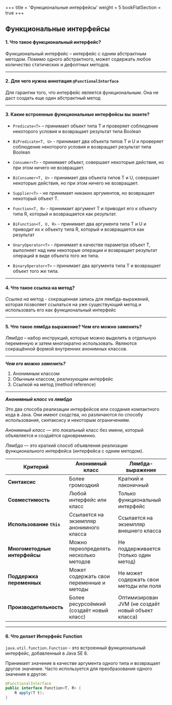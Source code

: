 +++
title = 'Функциональные интерфейсы'
weight = 5
bookFlatSection = true
+++

## Функциональные интерфейсы

#### 1. Что такое функциональный интерфейс?
Функциональный интерфейс – интерфейс с одним абстрактным методом. Помимо одного абстрактного, может содержать любое количество статических и дефолтных методов.

---
#### 2. Для чего нужна аннотация `@FunctionalInterface`
Для гарантии того, что интерфейс является функциональным. Она не даст создать еще один абстрактный метод

---
#### 3. Какие встроенные функциональные интерфейсы вы знаете?
- `Predicate<T>` – принимает объект типа T и проверяет соблюдение некоторого условия и возвращает результат типа Boolean

- `BiPredicate<T, U>` - принимает два объекта типов T и U и проверяет соблюдение некоторого условия и возвращает результат типа Boolean

- `Consumer<T>` - принимает объект, совершает некоторые действия, но при этом ничего не возвращает.

- `BiConsumer<T, U>` - принимает два объекта типов T и U, совершает некоторые действия, но при этом ничего не возвращает.

- `Supplier<T>` - не принимает никаких аргументов, но возвращает некоторый объект T.

- `Function<T, R>` - принимает аргумент T и приводит его к объекту типа R, который и возвращается как результат.

- `BiFunction<T, U, R>` - принимает два аргумента типа T и U и приводит их к объекту типа R, который и возвращается как результат

- `UnaryOperator<T>` - принимает в качестве параметра объект T, выполняет над ним некоторые операции и возвращает результат операций в виде объекта того же типа.

- `BinaryOperator<T>` – принимает два аргумента типа T и возвращает объект того же типа.

---
#### 4. Что такое ссылка на метод?
*Ссылка на метод* - сокращенная запись для лямбда-выражений, которая позволяет ссылаться на уже существующий метод и использовать его как функциональный интерфейс

---
#### 5. Что такое лямбда выражение? Чем его можно заменить?
*Лямбда* – набор инструкций, которые можно выделить в отдельную переменную и затем многократно использовать. Являются сокращённой формой внутренних анонимных классов.

---
***Чем его можно заменить?***
1. Анонимным классом
2. Обычным классом, реализующим интерфейс
3. Ссылкой на метод (method reference)

---
***Анонимный класс vs лямбда***

Это два способа реализации интерфейсов или создания компактного кода в Java. Они имеют сходства, но различаются по способу использования, синтаксису и некоторым ограничениям.

*Анонимный класс* — это локальный класс без имени, который объявляется и создаётся одновременно.

*Лямбда* — это краткий способ объявления реализации функционального интерфейса (интерфейса с одним методом).

| **Критерий**               | **Анонимный класс**                                           | **Лямбда-выражение**                                  |
|----------------------------|-------------------------------------------------------------|-----------------------------------------------------|
| **Синтаксис**              | Более громоздкий                                            | Краткий и лаконичный                                |
| **Совместимость**          | Любой интерфейс или класс                                    | Только функциональный интерфейс                    |
| **Использование `this`**   | Ссылается на экземпляр анонимного класса                    | Ссылается на экземпляр внешнего класса             |
| **Многометодные интерфейсы**| Можно переопределять несколько методов                     | Не поддерживается (только один метод)              |
| **Поддержка переменных**   | Может содержать свои переменные и методы                    | Не может содержать свои методы или поля            |
| **Производительность**     | Более ресурсоёмкий (создаёт новый класс)                    | Оптимизирован JVM (не создаёт новый объект класса) |

---
#### 6. Что делает Интерфейс Function
`java.util.function.Function`  - это встроенный функциональный интерфейс, добавленный в Java SE 8.

Принимает значение в качестве аргумента одного типа и возвращает другое значение. Часто используется для преобразования одного значения в другое:

```java
@FunctionalInterface
public interface Function<T, R> {
    R apply(T t);
}
```


